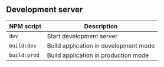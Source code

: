 ## Development server

| NPM script          | Description                              |
| ------------------- | ---------------------------------------- |
| `dev`               | Start development server                 |
| `build:dev`         | Build application in development mode    |
| `build:prod`        | Build application in production mode     |